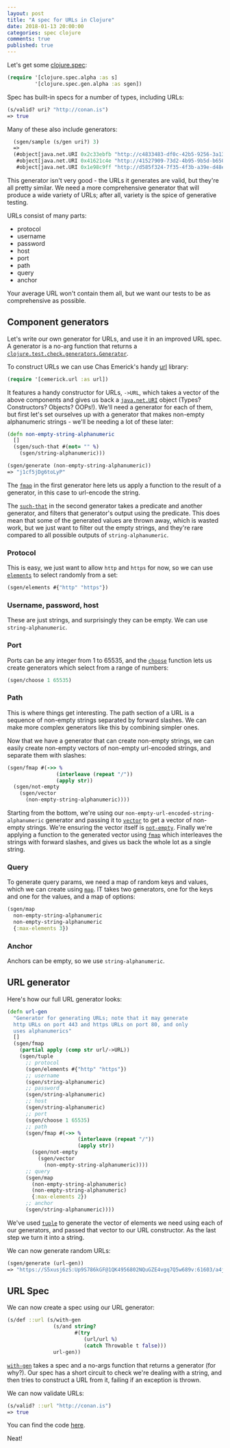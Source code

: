 ```yaml
---
layout: post
title: "A spec for URLs in Clojure"
date: 2018-01-13 20:00:00
categories: spec clojure
comments: true
published: true
---
```


Let's get some [clojure.spec]():
``` clojure
(require '[clojure.spec.alpha :as s]
         '[clojure.spec.gen.alpha :as sgen])
```         

Spec has built-in specs for a number of types, including URLs:

``` clojure
(s/valid? uri? "http://conan.is")
=> true
```

Many of these also include generators:

``` clojure
  (sgen/sample (s/gen uri?) 3)
  => 
  (#object[java.net.URI 0x2c33ebfb "http://c4833483-df0c-42b5-9256-3a13db2639d2.com"]
   #object[java.net.URI 0x41621c4e "http://41527909-73d2-4b95-9b5d-b6507c83898b.com"]
   #object[java.net.URI 0x1e98c9ff "http://d585f324-7f35-4f3b-a39e-d48ea5489697.com"])
```

This generator isn't very good - the URLs it generates are valid, but they're all pretty similar. We need a more comprehensive generator that will produce a wide variety of URLs; after all, variety is the spice of generative testing. 

URLs consist of many parts: 

* protocol
* username 
* password
* host
* port
* path
* query
* anchor

Your average URL won't contain them all, but we want our tests to be as comprehensive as possible. 

## Component generators

Let's write our own generator for URLs, and use it in an improved URL spec. A generator is a no-arg function that returns a [`clojure.test.check.generators.Generator`](https://clojure.github.io/test.check/clojure.test.check.generators.html#var--.3EGenerator).

To construct URLs we can use Chas Emerick's handy [url](https://github.com/cemerick/url) library:

``` clojure
(require '[cemerick.url :as url])
```

It features a handy constructor for URLs, `->URL`, which takes a vector of the above components and gives us back a [`java.net.URI`](https://docs.oracle.com/javase/8/docs/api/java/net/URI.html) object (Types? Constructors? Objects? OOPs!). We'll need a generator for each of them, but first let's set ourselves up with a generator that makes non-empty alphanumeric strings - we'll be needing a lot of these later:

``` clojure
(defn non-empty-string-alphanumeric
  []
  (sgen/such-that #(not= "" %) 
    (sgen/string-alphanumeric)))

(sgen/generate (non-empty-string-alphanumeric))
=> "j1cf5jDg6toLyP"
```

The [`fmap`](https://clojure.github.io/spec.alpha/clojure.spec.gen.alpha-api.html#clojure.spec.gen.alpha/fmap) in the first generator here lets us apply a function to the result of a generator, in this case to url-encode the string.

The [`such-that`](https://clojure.github.io/spec.alpha/clojure.spec.gen.alpha-api.html#clojure.spec.gen.alpha/such-that) in the second generator takes a predicate and another generator, and filters that generator's output using the predicate. This does mean that some of the generated values are thrown away, which is wasted work, but we just want to filter out the empty strings, and they're rare compared to all possible outputs of `string-alphanumeric`. 

### Protocol

This is easy, we just want to allow `http` and `https` for now, so we can use [`elements`](https://clojure.github.io/spec.alpha/clojure.spec.gen.alpha-api.html#clojure.spec.gen.alpha/elements) to select randomly from a set:

``` clojure
(sgen/elements #{"http" "https"})
```

### Username, password, host

These are just strings, and surprisingly they can be empty. We can use `string-alphanumeric`.


### Port

Ports can be any integer from 1 to 65535, and the [`choose`](https://clojure.github.io/test.check/clojure.test.check.generators.html#var-choose) function lets us create generators which select from a range of numbers:

``` clojure
(sgen/choose 1 65535)
```

### Path

This is where things get interesting. The path section of a URL is a sequence of non-empty strings separated by forward slashes. We can make more complex generators like this by combining simpler ones. 

Now that we have a generator that can create non-empty strings, we can easily create non-empty vectors of non-empty url-encoded strings, and separate them with slashes:

``` clojure
(sgen/fmap #(->> %
                (interleave (repeat "/"))
                (apply str))
  (sgen/not-empty
    (sgen/vector
      (non-empty-string-alphanumeric))))
```

Starting from the bottom, we're using our `non-empty-url-encoded-string-alphanumeric` generator and passing it to [`vector`](https://clojure.github.io/test.check/clojure.test.check.generators.html#var-vector) to get a vector of non-empty strings.  We're ensuring the vector itself is [`not-empty`](https://clojure.github.io/test.check/clojure.test.check.generators.html#var-not-empty).  Finally we're applying a function to the generated vector using [`fmap`](https://clojure.github.io/spec.alpha/clojure.spec.gen.alpha-api.html#clojure.spec.gen.alpha/fmap) which interleaves the strings with forward slashes, and gives us back the whole lot as a single string.

### Query

To generate query params, we need a map of random keys and values, which we can create using [`map`](https://clojure.github.io/test.check/clojure.test.check.generators.html#var-map). IT takes two generators, one for the keys and one for the values, and a map of options:

``` clojure
(sgen/map
  non-empty-string-alphanumeric
  non-empty-string-alphanumeric
  {:max-elements 3}) 
```

### Anchor

Anchors can be empty, so we use `string-alphanumeric`.

## URL generator

Here's how our full URL generator looks:

``` clojure
(defn url-gen
  "Generator for generating URLs; note that it may generate 
  http URLs on port 443 and https URLs on port 80, and only 
  uses alphanumerics"
  []
  (sgen/fmap
    (partial apply (comp str url/->URL))
    (sgen/tuple
      ;; protocol
      (sgen/elements #{"http" "https"})
      ;; username
      (sgen/string-alphanumeric)
      ;; password
      (sgen/string-alphanumeric)
      ;; host
      (sgen/string-alphanumeric)
      ;; port
      (sgen/choose 1 65535)
      ;; path
      (sgen/fmap #(->> %
                       (interleave (repeat "/"))
                       (apply str))
        (sgen/not-empty
          (sgen/vector
            (non-empty-string-alphanumeric))))
      ;; query
      (sgen/map
        (non-empty-string-alphanumeric)
        (non-empty-string-alphanumeric)
        {:max-elements 2})
      ;; anchor
      (sgen/string-alphanumeric))))
```

We've used [`tuple`](https://clojure.github.io/test.check/clojure.test.check.generators.html#var-tuple) to generate the vector of elements we need using each of our generators, and passed that vector to our URL constructor. As the last step we turn it into a string.

We can now generate random URLs:

``` clojure
(sgen/generate (url-gen))
=> "https://S5xusj6zS:Up9S786kGF@1QK4956802NQuGZE4vgq7Q5w689v:61603/a4jWg250687kTTS9iA3FCXLKbxT1/5aa2Pzlg0Xg9Z5gFd22v09r3/507Q838m1513t339sXeCYuhSU2RV/63HP3s0Lw9BeTgDL7?u0X1VI4hPy7P392yY8Jn4e9L394lg4=LRiDy9zLyi6MBb2J#"
```

## URL Spec

We can now create a spec using our URL generator:

``` clojure
(s/def ::url (s/with-gen
               (s/and string?
                      #(try
                         (url/url %)
                         (catch Throwable t false)))
               url-gen))
```

[`with-gen`](https://clojure.github.io/spec.alpha/clojure.spec.alpha-api.html#clojure.spec.alpha/with-gen) takes a spec and a no-args function that returns a generator (for why?). Our spec has a short circuit to check we're dealing with a string, and then tries to construct a URL from it, failing if an exception is thrown. 

We can now validate URLs:

``` clojure
(s/valid? ::url "http://conan.is")
=> true
```

You can find the code [here](https://gist.github.com/conan/8f0c879c47d14d5713f7a0986f81285d).

Neat!
